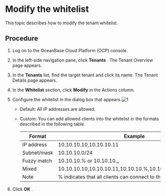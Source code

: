Modify the whitelist 
=========================================

This topic describes how to modify the tenant whitelist. 

Procedure 
------------------------------

1. Log on to the OceanBase Cloud Platform (OCP) console.

   

2. In the left-side navigation pane, click **Tenants** . The Tenant Overview page appears.

   

3. In the **Tenants** list, find the target tenant and click its name. The Tenant Details page appears.

   

4. In the **Whitelist** section, click **Modify** in the Actions column.

   

5. Configure the whitelist in the dialog box that appears.![1](https://help-static-aliyun-doc.aliyuncs.com/assets/img/en-US/5304306461/p399557.png)

   * Default: All IP addresses are allowed.

     
   
   * Custom: You can add allowed clients into the whitelist in the formats described in the following table. 

     

     |   Format    |                           Example                           |
     |-------------|-------------------------------------------------------------|
     | IP address  | 10.10.10.10,10.10.10.11                                     |
     | Subnet/mask | 10.10.10.0/24                                               |
     | Fuzzy match | 10.10.10.% or 10.10.10._                                    |
     | Mixed       | 10.10.10.10,10.10.10.11,10.10.10.%,10.10.10._,10.10.10.0/24 |
     | Note        | % indicates that all clients can connect to this tenant.    |

     
   

   

6. Click **OK** .

   



